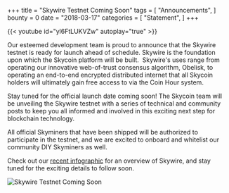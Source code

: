 +++
title = "Skywire Testnet Coming Soon"
tags = [ "Announcements", ]
bounty = 0
date = "2018-03-17"
categories = [ "Statement", ]
+++

{{< youtube id="yl6FtLUKVZw" autoplay="true" >}}

Our esteemed development team is proud to announce that the Skywire testnet is ready for launch ahead of schedule. Skywire is the foundation upon which the Skycoin platform will be built.  Skywire's uses range from operating our innovative web-of-trust consensus algorithm, Obelisk, to operating an end-to-end encrypted distributed internet that all Skycoin holders will ultimately gain free access to via the Coin Hour system.

Stay tuned for the official launch date coming soon! The Skycoin team will be unveiling the Skywire testnet with a series of technical and community posts to keep you all informed and involved in this exciting next step for blockchain technology.

All official Skyminers that have been shipped will be authorized to participate in the testnet, and we are excited to onboard and whitelist our community DIY Skyminers as well.

Check out our [recent infographic](https://www.skycoin.net/blog/infographics/skycoin-digest-skywire-overview/) for an overview of Skywire, and stay tuned for the exciting details to follow soon.

![Skywire Testnet Coming Soon](https://raw.githubusercontent.com/skycoin/blog/master/content/img/Skyminer-Launch-Announcement.jpg)

